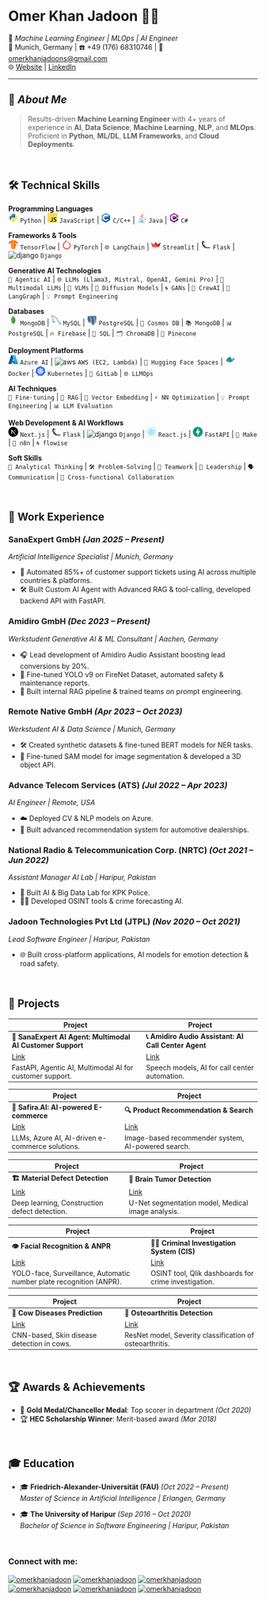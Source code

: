 # **Omer Khan Jadoon** 👨‍💻  
🎯 *Machine Learning Engineer | MLOps | AI Engineer*  
📍 Munich, Germany | ☎️ +49 (176) 68310746 | 📧 omerkhanjadoons@gmail.com  
🌐 [Website](http://omerkhanjadoon.com) | [LinkedIn](https://www.linkedin.com/in/omerkhanjadoon)  

___ 

## 🚀 *About Me*  
> Results-driven **Machine Learning Engineer** with 4+ years of experience in **AI**, **Data Science**, **Machine Learning**, **NLP**, and **MLOps**. Proficient in **Python**, **ML/DL**, **LLM Frameworks**, and **Cloud Deployments**.

&nbsp;

## 🛠️ **Technical Skills**

**Programming Languages**  
<img src="https://raw.githubusercontent.com/devicons/devicon/master/icons/python/python-original.svg" alt="python" width="20" height="20"/> `Python` | <img src="https://raw.githubusercontent.com/devicons/devicon/master/icons/javascript/javascript-original.svg" alt="javascript" width="20" height="20"/> `JavaScript` | <img src="https://raw.githubusercontent.com/devicons/devicon/master/icons/c/c-original.svg" alt="c" width="20" height="20"/> `C/C++` | <img src="https://raw.githubusercontent.com/devicons/devicon/master/icons/java/java-original.svg" alt="java" width="20" height="20"/> `Java` | <img src="https://raw.githubusercontent.com/devicons/devicon/master/icons/csharp/csharp-original.svg" alt="csharp" width="20" height="20"/> `C#`

**Frameworks & Tools**  
<img src="https://raw.githubusercontent.com/devicons/devicon/master/icons/tensorflow/tensorflow-original.svg" alt="tensorflow" width="20" height="20"/> `TensorFlow` | <img src="https://raw.githubusercontent.com/devicons/devicon/master/icons/pytorch/pytorch-original.svg" alt="pytorch" width="20" height="20"/> `PyTorch` | `🌐 LangChain` | <img src="https://raw.githubusercontent.com/devicons/devicon/master/icons/streamlit/streamlit-original.svg" alt="streamlit" width="20" height="20"/> `Streamlit` | <img src="https://raw.githubusercontent.com/devicons/devicon/master/icons/flask/flask-original.svg" alt="flask" width="20" height="20"/> `Flask` | <img src="https://cdn.jsdelivr.net/gh/devicons/devicon@latest/icons/django/django-plain.svg" alt="django" width="20" height="20"/> `Django`

**Generative AI Technologies**  
`🤖 Agentic AI` | `🌐 LLMs (Llama3, Mistral, OpenAI, Gemini Pro)` | `🌟 Multimodal LLMs` | `🧠 VLMs` | `🎨 Diffusion Models` | `🌀 GANs` | `🚀 CrewAI` | `🔗 LangGraph` | `💡 Prompt Engineering`

**Databases**  
<img src="https://raw.githubusercontent.com/devicons/devicon/master/icons/mongodb/mongodb-original.svg" alt="mongodb" width="20" height="20"/> `MongoDB` | <img src="https://raw.githubusercontent.com/devicons/devicon/master/icons/mysql/mysql-original.svg" alt="mysql" width="20" height="20"/> `MySQL` | <img src="https://raw.githubusercontent.com/devicons/devicon/master/icons/postgresql/postgresql-original.svg" alt="postgresql" width="20" height="20"/> `PostgreSQL` | `💾 Cosmos DB` | `📚 MongoDB` | `📊 PostgreSQL` | `🔥 Firebase` | `🔑 SQL` | `🗂️ ChromaDB` | `🌲 Pinecone`

**Deployment Platforms**  
<img src="https://raw.githubusercontent.com/devicons/devicon/master/icons/azure/azure-original.svg" alt="azure" width="20" height="20"/> `Azure AI` | <img src="https://cdn.jsdelivr.net/gh/devicons/devicon@latest/icons/amazonwebservices/amazonwebservices-original-wordmark.svg" alt="aws" width="20" height="20"/> `AWS (EC2, Lambda)` | `🚀 Hugging Face Spaces` | <img src="https://raw.githubusercontent.com/devicons/devicon/master/icons/docker/docker-original.svg" alt="docker" width="20" height="20"/> `Docker` | <img src="https://raw.githubusercontent.com/devicons/devicon/master/icons/kubernetes/kubernetes-original.svg" alt="kubernetes" width="20" height="20"/> `Kubernetes` | `📝 GitLab` | `🌐 LLMOps`

**AI Techniques**  
`🎯 Fine-tuning` | `🔄 RAG` | `🧩 Vector Embedding` | `⚡ NN Optimization` | `💡 Prompt Engineering` | `📊 LLM Evaluation`

**Web Development & AI Workflows**  
<img src="https://raw.githubusercontent.com/devicons/devicon/master/icons/nextjs/nextjs-original.svg" alt="nextjs" width="20" height="20"/> `Next.js` | <img src="https://raw.githubusercontent.com/devicons/devicon/master/icons/flask/flask-original.svg" alt="flask" width="20" height="20"/> `Flask` | <img src="https://cdn.jsdelivr.net/gh/devicons/devicon@latest/icons/django/django-plain.svg" alt="django" width="20" height="20"/> `Django` | <img src="https://raw.githubusercontent.com/devicons/devicon/master/icons/react/react-original.svg" alt="react" width="20" height="20"/> `React.js` | <img src="https://raw.githubusercontent.com/devicons/devicon/master/icons/fastapi/fastapi-original.svg" alt="fastapi" width="20" height="20"/> `FastAPI` | `🔧 Make` | `🔄 n8n` | `🌀 flowise`

**Soft Skills**  
`🧠 Analytical Thinking` | `🛠️ Problem-Solving` | `🤝 Teamwork` | `👥 Leadership` | `🗣️ Communication` | `🔄 Cross-functional Collaboration`

&nbsp;

## 💼 **Work Experience**

### **SanaExpert GmbH** *(Jan 2025 – Present)*  
*Artificial Intelligence Specialist | Munich, Germany*  
- 🤖 Automated 85%+ of customer support tickets using AI across multiple countries & platforms.  
- 🛠️ Built Custom AI Agent with Advanced RAG & tool-calling, developed backend API with FastAPI.

### **Amidiro GmbH** *(Dec 2023 – Present)*  
*Werkstudent Generative AI & ML Consultant | Aachen, Germany*  
- 🎧 Lead development of Amidiro Audio Assistant boosting lead conversions by 20%.  
- 🚀 Fine-tuned YOLO v9 on FireNet Dataset, automated safety & maintenance reports.  
- 🔄 Built internal RAG pipeline & trained teams on prompt engineering.

### **Remote Native GmbH** *(Apr 2023 – Oct 2023)*  
*Werkstudent AI & Data Science | Munich, Germany*  
- 🛠️ Created synthetic datasets & fine-tuned BERT models for NER tasks.  
- 🎯 Fine-tuned SAM model for image segmentation & developed a 3D object API.

### **Advance Telecom Services (ATS)** *(Jul 2022 – Apr 2023)*  
*AI Engineer | Remote, USA*  
- ☁️ Deployed CV & NLP models on Azure.  
- 🎯 Built advanced recommendation system for automotive dealerships.

### **National Radio & Telecommunication Corp. (NRTC)** *(Oct 2021 – Jun 2022)*  
*Assistant Manager AI Lab | Haripur, Pakistan*  
- 🏢 Built AI & Big Data Lab for KPK Police.  
- 🕵️‍♂️ Developed OSINT tools & crime forecasting AI.

### **Jadoon Technologies Pvt Ltd (JTPL)** *(Nov 2020 – Oct 2021)*  
*Lead Software Engineer | Haripur, Pakistan*  
- 🌐 Built cross-platform applications, AI models for emotion detection & road safety.

&nbsp;

## 📂 **Projects**

| **Project** | **Project** |
|-------------|-------------|
| **🤖 SanaExpert AI Agent: Multimodal AI Customer Support** | **📞 Amidiro Audio Assistant: AI Call Center Agent** |
| [Link](#) | [Link](#) |
| FastAPI, Agentic AI, Multimodal AI for customer support. | Speech models, AI for call center automation. |

| **Project** | **Project** |
|-------------|-------------|
| **🛒 Safira.AI: AI-powered E-commerce** | **🔍 Product Recommendation & Search** |
| [Link](#) | [Link](#) |
| LLMs, Azure AI, AI-driven e-commerce solutions. | Image-based recommender system, AI-powered search. |

| **Project** | **Project** |
|-------------|-------------|
| **🏗️ Material Defect Detection** | **🧠 Brain Tumor Detection** |
| [Link](#) | [Link](#) |
| Deep learning, Construction defect detection. | U-Net segmentation model, Medical image analysis. |

| **Project** | **Project** |
|-------------|-------------|
| **👁️ Facial Recognition & ANPR** | **🕵️‍♂️ Criminal Investigation System (CIS)** |
| [Link](#) | [Link](#) |
| YOLO-face, Surveillance, Automatic number plate recognition (ANPR). | OSINT tool, Qlik dashboards for crime investigation. |

| **Project** | **Project** |
|-------------|-------------|
| **🐄 Cow Diseases Prediction** | **🦵 Osteoarthritis Detection** |
| [Link](#) | [Link](#) |
| CNN-based, Skin disease detection in cows. | ResNet model, Severity classification of osteoarthritis. |



&nbsp;

## 🏆 **Awards & Achievements**

- 🥇 **Gold Medal/Chancellor Medal**: Top scorer in department *(Oct 2020)*  
- 🏆 **HEC Scholarship Winner**: Merit-based award *(Mar 2018)*

&nbsp;

## 🎓 **Education**

- 🎓 **Friedrich-Alexander-Universität (FAU)** *(Oct 2022 – Present)*  
*Master of Science in Artificial Intelligence | Erlangen, Germany*

- 🎓 **The University of Haripur** *(Sep 2016 – Oct 2020)*  
*Bachelor of Science in Software Engineering | Haripur, Pakistan*

&nbsp;

### Connect with me:
<p align="left">
<a href="https://twitter.com/omerkhanjadoon" target="blank"><img align="center" src="https://raw.githubusercontent.com/rahuldkjain/github-profile-readme-generator/master/src/images/icons/Social/twitter.svg" alt="omerkhanjadoon" height="30" width="40" /></a>
<a href="https://linkedin.com/in/omerkhanjadoon" target="blank"><img align="center" src="https://raw.githubusercontent.com/rahuldkjain/github-profile-readme-generator/master/src/images/icons/Social/linked-in-alt.svg" alt="omerkhanjadoon" height="30" width="40" /></a>
<a href="https://stackoverflow.com/users/omerkhanjadoon" target="blank"><img align="center" src="https://raw.githubusercontent.com/rahuldkjain/github-profile-readme-generator/master/src/images/icons/Social/stack-overflow.svg" alt="omerkhanjadoon" height="30" width="40" /></a>
<a href="https://fb.com/omerkhanjadoon" target="blank"><img align="center" src="https://raw.githubusercontent.com/rahuldkjain/github-profile-readme-generator/master/src/images/icons/Social/facebook.svg" alt="omerkhanjadoon" height="30" width="40" /></a>
<a href="https://instagram.com/omerkhanjadoon" target="blank"><img align="center" src="https://raw.githubusercontent.com/rahuldkjain/github-profile-readme-generator/master/src/images/icons/Social/instagram.svg" alt="omerkhanjadoon" height="30" width="40" /></a>
<a href="https://www.behance.net/omerkhanjadoon" target="blank"><img align="center" src="https://raw.githubusercontent.com/rahuldkjain/github-profile-readme-generator/master/src/images/icons/Social/behance.svg" alt="omerkhanjadoon" height="30" width="40" /></a>
</p>
